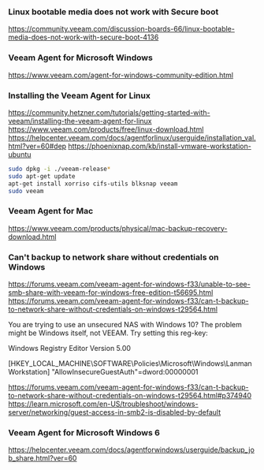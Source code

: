 ### Linux bootable media does not work with Secure boot
https://community.veeam.com/discussion-boards-66/linux-bootable-media-does-not-work-with-secure-boot-4136

### Veeam Agent for Microsoft Windows
https://www.veeam.com/agent-for-windows-community-edition.html

### Installing the Veeam Agent for Linux
https://community.hetzner.com/tutorials/getting-started-with-veeam/installing-the-veeam-agent-for-linux
https://www.veeam.com/products/free/linux-download.html
https://helpcenter.veeam.com/docs/agentforlinux/userguide/installation_val.html?ver=60#dep
https://phoenixnap.com/kb/install-vmware-workstation-ubuntu

```bash
sudo dpkg -i ./veeam-release*
sudo apt-get update
apt-get install xorriso cifs-utils blksnap veeam
sudo veeam
```

### Veeam Agent for Mac
https://www.veeam.com/products/physical/mac-backup-recovery-download.html

### Can't backup to network share without credentials on Windows
https://forums.veeam.com/veeam-agent-for-windows-f33/unable-to-see-smb-share-with-veeam-for-windows-free-edition-t56695.html
https://forums.veeam.com/veeam-agent-for-windows-f33/can-t-backup-to-network-share-without-credentials-on-windows-t29564.html

You are trying to use an unsecured NAS with Windows 10? The problem might be Windows itself, not VEEAM.
Try setting this reg-key:

Windows Registry Editor Version 5.00

[HKEY_LOCAL_MACHINE\SOFTWARE\Policies\Microsoft\Windows\LanmanWorkstation]
"AllowInsecureGuestAuth"=dword:00000001

https://forums.veeam.com/veeam-agent-for-windows-f33/can-t-backup-to-network-share-without-credentials-on-windows-t29564.html#p374940
https://learn.microsoft.com/en-US/troubleshoot/windows-server/networking/guest-access-in-smb2-is-disabled-by-default

### Veeam Agent for Microsoft Windows 6
https://helpcenter.veeam.com/docs/agentforwindows/userguide/backup_job_share.html?ver=60


